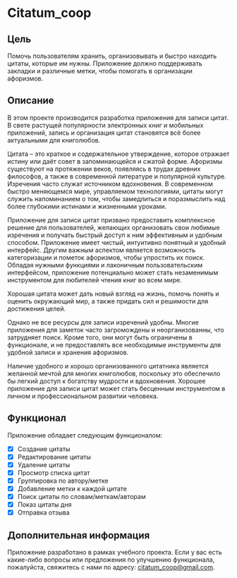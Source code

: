 # **Citatum_coop**
## **Цель**
Помочь пользователям хранить, организовывать и быстро находить цитаты, которые им нужны. Приложение должно поддерживать закладки и различные метки, чтобы помогать в организации афоризмов.
## **Описание**
В этом проекте производится разработка приложения для записи цитат. В свете растущей популярности электронных книг и мобильных приложений, запись и организация цитат становятся всё более актуальными для книголюбов.

Цитата – это краткое и содержательное утверждение, которое отражает истину или даёт совет в запоминающейся и сжатой форме. Афоризмы существуют на протяжении веков, появляясь в трудах древних философов, а также в современной литературе и популярной культуре. Изречения часто служат источником вдохновения. В современном быстро меняющемся мире, управляемом технологиями, цитаты могут служить напоминанием о том, чтобы замедлиться и поразмыслить над более глубокими истинами и жизненными уроками.

Приложение для записи цитат призвано предоставить комплексное решение для пользователей, желающих организовать свои любимые изречения и получать быстрый доступ к ним эффективным и удобным способом. Приложение имеет чистый, интуитивно понятный и удобный интерфейс. Другим важным аспектом является возможность категоризации и пометок афоризмов, чтобы упростить их поиск. Обладая нужными функциями и лаконичным пользовательским интерфейсом, приложение потенциально может стать незаменимым инструментом для любителей чтения книг во всем мире.

Хорошая цитата может дать новый взгляд на жизнь, помочь понять и оценить окружающий мир, а также придать сил и решимости для достижения целей.

Однако не все ресурсы для записи изречений удобны. Многие приложения для заметок часто загромождены и неорганизованны, что затрудняет поиск. Кроме того, они могут быть ограничены в функционале, и не предоставлять все необходимые инструменты для удобной записи и хранения афоризмов.

Наличие удобного и хорошо организованного цитатника является желанной мечтой для многих книголюбов, поскольку это обеспечило бы легкий доступ к богатству мудрости и вдохновения. Хорошее приложение для записи цитат может стать бесценным инструментом в личном и профессиональном развитии человека.
## **Функционал**
Приложение обладает следующим функционалом:
- [X] Создание цитаты
- [X] Редактирование цитаты
- [X] Удаление цитаты
- [X] Просмотр списка цитат
- [X] Группировка по автору/метке
- [X] Добавление метки к каждой цитате
- [X] Поиск цитаты по словам/меткам/авторам
- [X] Показ цитаты дня
- [X] Отправка отзыва
## **Дополнительная информация**
Приложение разработано в рамках учебного проекта. Если у вас есть какие-либо вопросы или предложения по улучшению функционала, пожалуйста, свяжитесь с нами по адресу: citatum_coop@gmail.com.